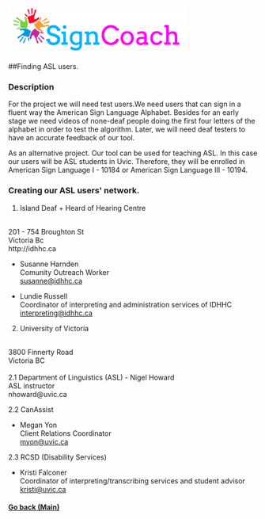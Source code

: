 ![Alt text](../html/images/SignCoachLogo.png)

##Finding ASL users.

### Description
For the project we will need test users.We need users that can sign in a fluent way the American Sign Language Alphabet. Besides for an early stage we need videos of none-deaf people doing the first four letters of the alphabet in order to test the algorithm. Later, we will need deaf testers to have an accurate feedback of our tool.

As an alternative project. Our tool can be used for teaching ASL. In this case our users will be ASL students in Uvic. Therefore, they will be enrolled in American Sign Language I - 10184 or American Sign Language III - 10194.


### Creating our ASL users' network.
1. Island Deaf + Heard of Hearing Centre
  <br>
  201 - 754 Broughton St 
  <br>
  Victoria Bc
  <br>
  http://idhhc.ca

  - Susanne Harnden
    <br>
    Comunity Outreach Worker 
    <br>
    susanne@idhhc.ca

  - Lundie Russell  
    Coordinator of interpreting and administration services of IDHHC
    <br>
    interpreting@idhhc.ca

2. University of Victoria
<br>
3800 Finnerty Road
<br>
Victoria BC
  <br>
  <br>
  2.1 Department of Linguistics (ASL)
  - Nigel Howard
    <br>
    ASL instructor
    <br>
    nhoward@uvic.ca

  2.2 CanAssist
  - Megan Yon
    <br>
    Client Relations Coordinator
    <br>
    myon@uvic.ca

  2.3 RCSD (Disability Services)
  - Kristi Falconer
    <br>
    Coordinator of interpreting/transcribing services and student advisor
    <br>
    kristi@uvic.ca

#### [Go back (Main)](https://github.com/TaniaFerman/SignTalker)
